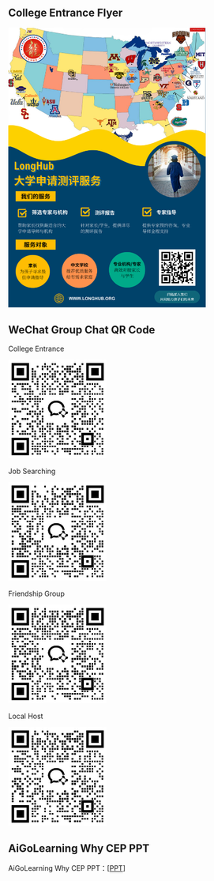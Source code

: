 ## College Entrance Flyer

<img style="width:400px" src="../assets/00.png" />

## WeChat Group Chat QR Code

College Entrance

<img style="width:200px" src="../assets/01.jpg" />

Job Searching

<img style="width:200px" src="../assets/02.jpg" />

Friendship Group

<img style="width:200px" src="../assets/03.jpg" />

Local Host

<img style="width:200px" src="../assets/04.jpg" />

## AiGoLearning Why CEP PPT

AiGoLearning Why CEP PPT：[[PPT](https://cep.aigolearning.org/AiGoLearning%20Why%20CEP.pptx)]
